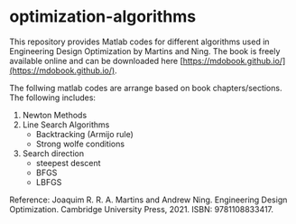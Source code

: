 # optimization-algorithms

This repository provides Matlab codes for different algorithms used in Engineering Design Optimization by Martins and Ning. The book is freely available online and can be downloaded here [https://mdobook.github.io/](https://mdobook.github.io/).

The follwing matlab codes are arrange based on book chapters/sections. The following includes:
1) Newton Methods
2) Line Search Algorithms
   - Backtracking (Armijo rule)
   - Strong wolfe conditions
3) Search direction
   - steepest descent
   - BFGS
   - LBFGS
  

Reference:
Joaquim R. R. A. Martins and Andrew Ning. Engineering Design Optimization. Cambridge University Press, 2021. ISBN: 9781108833417.

